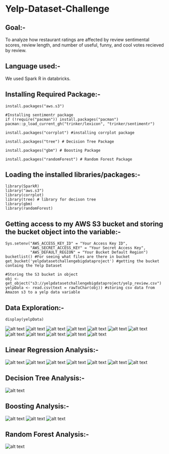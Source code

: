 # Yelp-Dataset-Challenge

## Goal:-
To analyze how restaurant ratings are affected by review sentimental scores, review length, and number of useful, funny, and cool votes recieved by review.

## Language used:-
We used Spark R in databricks.

## Installing Required Package:-

```
install.packages("aws.s3")

#Installing sentimentr package
if (!require("pacman")) install.packages("pacman")
pacman::p_load_current_gh("trinker/lexicon", "trinker/sentimentr")

install.packages("corrplot") #installing corrplot package

install.packages("tree") # Decision Tree Package

install.packages("gbm") # Boosting Package

install.packages("randomForest") # Random Forest Package

```

## Loading the installed libraries/packages:-

```
library(SparkR)
library("aws.s3")
library(corrplot)
library(tree) # library for decison tree
library(gbm)
library(randomForest)
```

## Getting access to my AWS S3 bucket and storing the bucket object into the variable:-
```
Sys.setenv("AWS_ACCESS_KEY_ID" = "Your Access Key ID",
           "AWS_SECRET_ACCESS_KEY" = "Your Secret Access Key",
           "AWS_DEFAULT_REGION" = "Your Bucket Default Region")
bucketlist() #For seeing what files are there in bucket
get_bucket('yelpdatasetchallengebigdataproject') #getting the bucket containg the Yelp Dataset

#Storing the S3 bucket in object
obj <- get_object("s3://yelpdatasetchallengebigdataproject/yelp_review.csv")
yelpData <- read.csv(text = rawToChar(obj)) #storing csv data from Amazon s3 to a yelp data variable
```

## Data Exploration:-
```
display(yelpData)
```
![alt text](https://github.com/AkshayRameshAppDEV/Yelp-Dataset-Challenge/blob/master/Big%20Data%20Pics/1.PNG)
![alt text](https://github.com/AkshayRameshAppDEV/Yelp-Dataset-Challenge/blob/master/Big%20Data%20Pics/2.PNG)
![alt text](https://github.com/AkshayRameshAppDEV/Yelp-Dataset-Challenge/blob/master/Big%20Data%20Pics/3.PNG)
![alt text](https://github.com/AkshayRameshAppDEV/Yelp-Dataset-Challenge/blob/master/Big%20Data%20Pics/4.PNG)
![alt text](https://github.com/AkshayRameshAppDEV/Yelp-Dataset-Challenge/blob/master/Big%20Data%20Pics/5.PNG)
![alt text](https://github.com/AkshayRameshAppDEV/Yelp-Dataset-Challenge/blob/master/Big%20Data%20Pics/6.PNG)
![alt text](https://github.com/AkshayRameshAppDEV/Yelp-Dataset-Challenge/blob/master/Big%20Data%20Pics/7.PNG)
![alt text](https://github.com/AkshayRameshAppDEV/Yelp-Dataset-Challenge/blob/master/Big%20Data%20Pics/8.PNG)
![alt text](https://github.com/AkshayRameshAppDEV/Yelp-Dataset-Challenge/blob/master/Big%20Data%20Pics/9.PNG)
![alt text](https://github.com/AkshayRameshAppDEV/Yelp-Dataset-Challenge/blob/master/Big%20Data%20Pics/10.PNG)
![alt text](https://github.com/AkshayRameshAppDEV/Yelp-Dataset-Challenge/blob/master/Big%20Data%20Pics/11.PNG)
![alt text](https://github.com/AkshayRameshAppDEV/Yelp-Dataset-Challenge/blob/master/Big%20Data%20Pics/12.PNG)

## Linear Regression Analysis:-
![alt text](https://github.com/AkshayRameshAppDEV/Yelp-Dataset-Challenge/blob/master/Big%20Data%20Pics/13.PNG)
![alt text](https://github.com/AkshayRameshAppDEV/Yelp-Dataset-Challenge/blob/master/Big%20Data%20Pics/14.PNG)
![alt text](https://github.com/AkshayRameshAppDEV/Yelp-Dataset-Challenge/blob/master/Big%20Data%20Pics/15.PNG)
![alt text](https://github.com/AkshayRameshAppDEV/Yelp-Dataset-Challenge/blob/master/Big%20Data%20Pics/16.PNG)
![alt text](https://github.com/AkshayRameshAppDEV/Yelp-Dataset-Challenge/blob/master/Big%20Data%20Pics/17.PNG)
![alt text](https://github.com/AkshayRameshAppDEV/Yelp-Dataset-Challenge/blob/master/Big%20Data%20Pics/18.PNG)
![alt text](https://github.com/AkshayRameshAppDEV/Yelp-Dataset-Challenge/blob/master/Big%20Data%20Pics/19.PNG)

## Decision Tree Analysis:-
![alt text](https://github.com/AkshayRameshAppDEV/Yelp-Dataset-Challenge/blob/master/Big%20Data%20Pics/20.PNG)

## Boosting Analysis:-
![alt text](https://github.com/AkshayRameshAppDEV/Yelp-Dataset-Challenge/blob/master/Big%20Data%20Pics/21.PNG)
![alt text](https://github.com/AkshayRameshAppDEV/Yelp-Dataset-Challenge/blob/master/Big%20Data%20Pics/22.PNG)
![alt text](https://github.com/AkshayRameshAppDEV/Yelp-Dataset-Challenge/blob/master/Big%20Data%20Pics/23.PNG)

## Random Forest Analysis:-
![alt text](https://github.com/AkshayRameshAppDEV/Yelp-Dataset-Challenge/blob/master/Big%20Data%20Pics/24.PNG)
